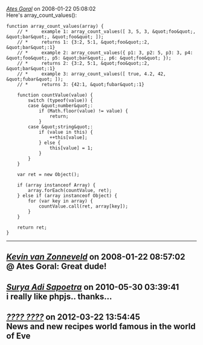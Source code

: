 *[Ates Goral]()* on 2008-01-22 05:08:02  
Here's array_count_values():

```
function array_count_values(array) {
    // *     example 1: array_count_values([ 3, 5, 3, &quot;foo&quot;, &quot;bar&quot;, &quot;foo&quot; ]);
    // *     returns 1: {3:2, 5:1, &quot;foo&quot;:2, &quot;bar&quot;:1}
    // *     example 2: array_count_values({ p1: 3, p2: 5, p3: 3, p4: &quot;foo&quot;, p5: &quot;bar&quot;, p6: &quot;foo&quot; });
    // *     returns 2: {3:2, 5:1, &quot;foo&quot;:2, &quot;bar&quot;:1}
    // *     example 3: array_count_values([ true, 4.2, 42, &quot;fubar&quot; ]);
    // *     returns 3: {42:1, &quot;fubar&quot;:1}

    function countValue(value) {
        switch (typeof(value)) {
        case &quot;number&quot;:
            if (Math.floor(value) != value) {
                return;
            }
        case &quot;string&quot;:
            if (value in this) {
                ++this[value];
            } else {
                this[value] = 1;
            }
        }
    }
    
    var ret = new Object();
    
    if (array instanceof Array) {
        array.forEach(countValue, ret);
    } else if (array instanceof Object) {
        for (var key in array) {
            countValue.call(ret, array[key]);
        }
    }
    
    return ret;
}
```
---------------------------------------
*[Kevin van Zonneveld](http://kevin.vanzonneveld.net)* on 2008-01-22 08:57:02  
@ Ates Goral: Great dude!
---------------------------------------
*[Surya Adi Sapoetra](www.namakusurya.com)* on 2010-05-30 03:39:41  
i really like phpjs.. thanks...
---------------------------------------
*[???? ????](http://an3m1.com/)* on 2012-03-22 13:54:45  
News and new recipes world famous in the world of Eve 
---------------------------------------

